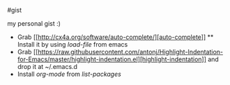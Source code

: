 #gist

my personal gist :)

* Grab [[http://cx4a.org/software/auto-complete/][auto-complete]]
** Install it by using *load-file* from emacs
* Grab [[https://raw.githubusercontent.com/antonj/Highlight-Indentation-for-Emacs/master/highlight-indentation.el][highlight-indentation]] and drop it at ~/.emacs.d
* Install *org-mode* from *list-packages*
